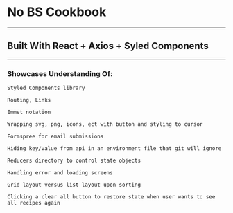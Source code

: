 # No BS Cookbook

---

## Built With React + Axios + Syled Components

---

### Showcases Understanding Of:

` Styled Components library `

` Routing, Links `

` Emmet notation `

` Wrapping svg, png, icons, ect with button and styling to cursor `

` Formspree for email submissions `

` Hiding key/value from api in an environment file that git will ignore `

` Reducers directory to control state objects `

` Handling error and loading screens `

` Grid layout versus list layout upon sorting `

` Clicking a clear all button to restore state when user wants to see all recipes again `

` `

` `

` `

` `

` `

` `
